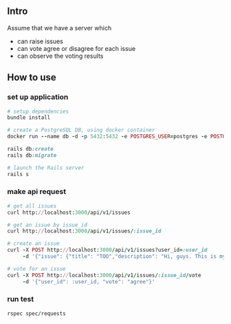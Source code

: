 ## Intro

Assume that we have a server which
- can raise issues
- can vote agree or disagree for each issue
- can observe the voting results

## How to use

### set up application
```ruby
# setup dependencies
bundle install

# create a PostgreSQL DB, using docker container
docker run --name db -d -p 5432:5432 -e POSTGRES_USER=postgres -e POSTGRES_PASSWORD=postgres postgres

rails db:create
rails db:migrate

# launch the Rails server
rails s
```

### make api request

```ruby
# get all issues
curl http://localhost:3000/api/v1/issues

# get an issue by issue_id
curl http://localhost:3000/api/v1/issues/:issue_id

# create an issue
curl -X POST http://localhost:3000/api/v1/issues?user_id=:user_id
     -d '{"issue": {"title": "TOO","description": "Hi, guys. This is my first issue."}}'

# vote for an issue
curl -X POST http://localhost:3000/api/v1/issues/:issue_id/vote
     -d '{"user_id": :user_id, "vote": "agree"}'
```

### run test

```ruby
rspec spec/requests
```
